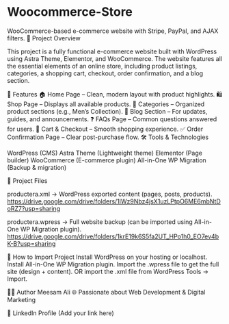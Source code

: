 # Woocommerce-Store
WooCommerce-based e-commerce website with Stripe, PayPal, and AJAX filters.
📌 Project Overview

This project is a fully functional e-commerce website built with WordPress using Astra Theme, Elementor, and WooCommerce.
The website features all the essential elements of an online store, including product listings, categories, a shopping cart, checkout, order confirmation, and a blog section.


🚀 Features
🏠 Home Page – Clean, modern layout with product highlights.
🛍️ Shop Page – Displays all available products.
📂 Categories – Organized product sections (e.g., Men’s Collection).
📝 Blog Section – For updates, guides, and announcements.
❓ FAQs Page – Common questions answered for users.
🛒 Cart & Checkout – Smooth shopping experience.
✅ Order Confirmation Page – Clear post-purchase flow.
🛠️ Tools & Technologies


WordPress (CMS)
Astra Theme (Lightweight theme)
Elementor (Page builder)
WooCommerce (E-commerce plugin)
All-in-One WP Migration (Backup & migration)



📂 Project Files

productera.xml → WordPress exported content (pages, posts, products).
https://drive.google.com/drive/folders/1lWz9Nbz4jsX1uzLPtpO6ME6mbNtDoRZ7?usp=sharing


productera.wpress → Full website backup (can be imported using All-in-One WP Migration plugin).
https://drive.google.com/drive/folders/1krE19k6S5fa2UT_HPo1h0_EO7ev4bK-B?usp=sharing

📖 How to Import Project
Install WordPress on your hosting or localhost.
Install All-in-One WP Migration plugin.
Import the .wpress file to get the full site (design + content).
OR import the .xml file from WordPress Tools → Import.

👨‍💻 Author
Meesam Ali
🌐 Passionate about Web Development & Digital Marketing

🔗 LinkedIn Profile (Add your link here)
